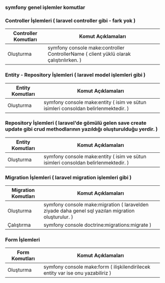 ### symfony genel işlemler komutlar 



### Controller İşlemleri  ( laravel controller gibi - fark yok )


| Controller Komutları | Komut Açıklamaları |
|--|--|
| Oluşturma | symfony console make:controller ControllerName  ( client yüklü olarak çalıştırılırken. ) |






### Entity - Repository İşlemleri  ( laravel model işlemleri gibi )


| Entity Komutları | Komut Açıklamaları |
|--|--|
| Oluşturma | symfony console make:entity ( isim ve sütun isimleri consoldan belirlenmektedir. ) |



### Repository İşlemleri  ( laravel'de gömülü gelen save create update gibi crud methodlarının yazıldığı oluşturulduğu yerdir. )


| Entity Komutları | Komut Açıklamaları |
|--|--|
| Oluşturma | symfony console make:entity ( isim ve sütun isimleri consoldan belirlenmektedir. ) |






### Migration İşlemleri  ( laravel migration işlemleri gibi )


| Migration Komutları | Komut Açıklamaları |
|--|--|
| Oluşturma | symfony console make:migration ( laravelden ziyade daha genel sql yazılan migration oluşturulur. ) |
| Çalıştırma | symfony console doctrine:migrations:migrate ) |




### Form İşlemleri 


| Form Komutları | Komut Açıklamaları |
|--|--|
| Oluşturma | symfony console make:form ( ilişkilendirilecek entity var ise onu yazabiliriz ) |











